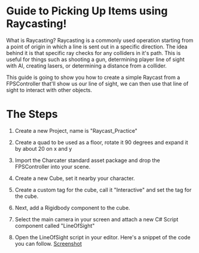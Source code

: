 # Guide to Picking Up Items using Raycasting!

What is Raycasting? 
Raycasting is a commonly used operation starting from a point of origin in which a line is sent out in a specific direction. The idea behind it is that specific ray checks for any colliders in it's path.  This is useful for things such as shooting a gun, determining player line of sight with AI, creating lasers, or determining a distance from a collider.

This guide is going to show you how to create a simple Raycast from a FPSController that'll show us our line of sight, we can then use that line of sight to interact with other objects.

# The Steps

1. Create a new Project, name is  "Raycast_Practice"

2. Create a quad to be used as a floor, rotate it 90 degrees and expand it by about 20 on x and y

3. Import the Charcater standard asset package and drop the FPSController into your scene.

4. Create a new Cube, set it nearby your character. 

5. Create a custom tag for the cube, call it "Interactive" and set the tag for the cube.

6. Next, add a Rigidbody component to the cube.

7. Select the main camera in your screen and attach a new C# Script component called "LineOfSight"

8. Open the LineOfSight script in your editor. Here's a snippet of the code you can follow.
[Screenshot]()
